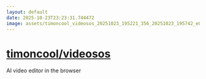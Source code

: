 ```yaml
---
layout: default
date: 2025-10-23T23:23:31.744472
image: assets/timoncool_videosos_20251023_195221_356_20251023_195742_e81e87--20251023T215806069--cropped.png
---
```


# [timoncool/videosos](https://github.com/timoncool/videosos/)

AI video editor in the browser
